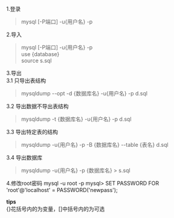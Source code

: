 1.登录  
> mysql [-P端口] -u{用户名} -p

2.导入  
> mysql [-P端口] -u{用户名} -p  
> use {database}  
> source s.sql  

3.导出  
3.1 只导出表结构  
> mysqldump --opt -d {数据库名} -u{用户名} -p d.sql  
 
3.2 导出数据不导出表结构  
> mysqldump -t {数据库名} -u{用户名} -p d.sql  
  
3.3 导出特定表的结构
> mysqldump -u{用户名} -p -B {数据库名} --table {表名} d.sql  

3.4 导出数据库
> mysqldump -u{用户名} -p {数据库名} > s.sql


4.修改root密码
mysql -u root -p
mysql> SET PASSWORD FOR 'root'@'localhost' = PASSWORD('newpass');






**tips**  
{}花括号内的为变量，[]中括号内的为可选